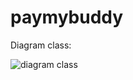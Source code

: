 # paymybuddy

Diagram class:

![diagram class](https://zupimages.net/up/22/32/8zq8.png?raw=true "Title")

